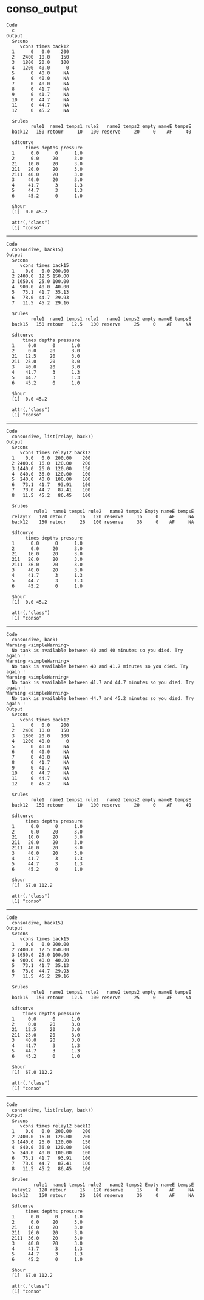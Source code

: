 # conso_output

    Code
      c
    Output
      $vcons
         vcons times back12
      1      0   0.0    200
      2   2400  10.0    150
      3   1800  20.0    100
      4   1200  40.0      0
      5      0  40.0     NA
      6      0  40.0     NA
      7      0  40.0     NA
      8      0  41.7     NA
      9      0  41.7     NA
      10     0  44.7     NA
      11     0  44.7     NA
      12     0  45.2     NA
      
      $rules
             rule1  name1 temps1 rule2   name2 temps2 empty nameE tempsE
      back12   150 retour     10   100 reserve     20     0    AF     40
      
      $dtcurve
           times depths pressure
      1      0.0      0      1.0
      2      0.0     20      3.0
      21    10.0     20      3.0
      211   20.0     20      3.0
      2111  40.0     20      3.0
      3     40.0     20      3.0
      4     41.7      3      1.3
      5     44.7      3      1.3
      6     45.2      0      1.0
      
      $hour
      [1]  0.0 45.2
      
      attr(,"class")
      [1] "conso"

---

    Code
      conso(dive, back15)
    Output
      $vcons
         vcons times back15
      1    0.0   0.0 200.00
      2 2400.0  12.5 150.00
      3 1650.0  25.0 100.00
      4  900.0  40.0  40.00
      5   73.1  41.7  35.13
      6   78.0  44.7  29.93
      7   11.5  45.2  29.16
      
      $rules
             rule1  name1 temps1 rule2   name2 temps2 empty nameE tempsE
      back15   150 retour   12.5   100 reserve     25     0    AF     NA
      
      $dtcurve
          times depths pressure
      1     0.0      0      1.0
      2     0.0     20      3.0
      21   12.5     20      3.0
      211  25.0     20      3.0
      3    40.0     20      3.0
      4    41.7      3      1.3
      5    44.7      3      1.3
      6    45.2      0      1.0
      
      $hour
      [1]  0.0 45.2
      
      attr(,"class")
      [1] "conso"

---

    Code
      conso(dive, list(relay, back))
    Output
      $vcons
         vcons times relay12 back12
      1    0.0   0.0  200.00    200
      2 2400.0  16.0  120.00    200
      3 1440.0  26.0  120.00    150
      4  840.0  36.0  120.00    100
      5  240.0  40.0  100.00    100
      6   73.1  41.7   93.91    100
      7   78.0  44.7   87.41    100
      8   11.5  45.2   86.45    100
      
      $rules
              rule1  name1 temps1 rule2   name2 temps2 Empty nameE tempsE
      relay12   120 retour     16   120 reserve     16     0    AF     NA
      back12    150 retour     26   100 reserve     36     0    AF     NA
      
      $dtcurve
           times depths pressure
      1      0.0      0      1.0
      2      0.0     20      3.0
      21    16.0     20      3.0
      211   26.0     20      3.0
      2111  36.0     20      3.0
      3     40.0     20      3.0
      4     41.7      3      1.3
      5     44.7      3      1.3
      6     45.2      0      1.0
      
      $hour
      [1]  0.0 45.2
      
      attr(,"class")
      [1] "conso"

---

    Code
      conso(dive, back)
    Warning <simpleWarning>
      No tank is available between 40 and 40 minutes so you died. Try again !
    Warning <simpleWarning>
      No tank is available between 40 and 41.7 minutes so you died. Try again !
    Warning <simpleWarning>
      No tank is available between 41.7 and 44.7 minutes so you died. Try again !
    Warning <simpleWarning>
      No tank is available between 44.7 and 45.2 minutes so you died. Try again !
    Output
      $vcons
         vcons times back12
      1      0   0.0    200
      2   2400  10.0    150
      3   1800  20.0    100
      4   1200  40.0      0
      5      0  40.0     NA
      6      0  40.0     NA
      7      0  40.0     NA
      8      0  41.7     NA
      9      0  41.7     NA
      10     0  44.7     NA
      11     0  44.7     NA
      12     0  45.2     NA
      
      $rules
             rule1  name1 temps1 rule2   name2 temps2 empty nameE tempsE
      back12   150 retour     10   100 reserve     20     0    AF     40
      
      $dtcurve
           times depths pressure
      1      0.0      0      1.0
      2      0.0     20      3.0
      21    10.0     20      3.0
      211   20.0     20      3.0
      2111  40.0     20      3.0
      3     40.0     20      3.0
      4     41.7      3      1.3
      5     44.7      3      1.3
      6     45.2      0      1.0
      
      $hour
      [1]  67.0 112.2
      
      attr(,"class")
      [1] "conso"

---

    Code
      conso(dive, back15)
    Output
      $vcons
         vcons times back15
      1    0.0   0.0 200.00
      2 2400.0  12.5 150.00
      3 1650.0  25.0 100.00
      4  900.0  40.0  40.00
      5   73.1  41.7  35.13
      6   78.0  44.7  29.93
      7   11.5  45.2  29.16
      
      $rules
             rule1  name1 temps1 rule2   name2 temps2 empty nameE tempsE
      back15   150 retour   12.5   100 reserve     25     0    AF     NA
      
      $dtcurve
          times depths pressure
      1     0.0      0      1.0
      2     0.0     20      3.0
      21   12.5     20      3.0
      211  25.0     20      3.0
      3    40.0     20      3.0
      4    41.7      3      1.3
      5    44.7      3      1.3
      6    45.2      0      1.0
      
      $hour
      [1]  67.0 112.2
      
      attr(,"class")
      [1] "conso"

---

    Code
      conso(dive, list(relay, back))
    Output
      $vcons
         vcons times relay12 back12
      1    0.0   0.0  200.00    200
      2 2400.0  16.0  120.00    200
      3 1440.0  26.0  120.00    150
      4  840.0  36.0  120.00    100
      5  240.0  40.0  100.00    100
      6   73.1  41.7   93.91    100
      7   78.0  44.7   87.41    100
      8   11.5  45.2   86.45    100
      
      $rules
              rule1  name1 temps1 rule2   name2 temps2 Empty nameE tempsE
      relay12   120 retour     16   120 reserve     16     0    AF     NA
      back12    150 retour     26   100 reserve     36     0    AF     NA
      
      $dtcurve
           times depths pressure
      1      0.0      0      1.0
      2      0.0     20      3.0
      21    16.0     20      3.0
      211   26.0     20      3.0
      2111  36.0     20      3.0
      3     40.0     20      3.0
      4     41.7      3      1.3
      5     44.7      3      1.3
      6     45.2      0      1.0
      
      $hour
      [1]  67.0 112.2
      
      attr(,"class")
      [1] "conso"


